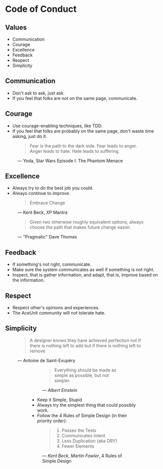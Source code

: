 # Code of Conduct

## Values
- Communication
- Courage
- Excellence
- Feedback
- Respect
- Simplicity

## Communication
- Don't ask to ask, just ask.
- If you feel that folks are not on the same page, communicate.

## Courage
- Use courage-enabling techniques, like TDD.
- If you feel that folks are probably on the same page, don't waste time asking, just do it.

<figure>

  > Fear is the path to the dark side.
  > Fear leads to anger.
  > Anger leads to hate.
  > Hate leads to suffering.

  <figcaption>― Yoda, Star Wars Episode I: The Phantom Menace</figcaption>
</figure>

## Excellence
- Always try to do the best job you could.
- Always continue to improve.

<figure>

  > Embrace Change

  <figcaption>― Kent Beck, XP Mantra</figcaption>
</figure>

<figure>

  > Given two otherwise roughly equivalent options,
  > always choose the path that makes future change easier.

  <figcaption>― "Pragmatic" Dave Thomas</figcaption>
</figure>

## Feedback
- If something's not right, communicate.
- Make sure the system communicates as well if something is not right.
- Inspect, that is gather information, and adapt, that is, improve based on the information.

## Respect
- Respect other's opinions and experiences.
- The AceUnit community will not tolerate hate.

## Simplicity
<figure>

  > A designer knows they have achieved perfection
  > not if there is nothing left to add
  > but if there is nothing left to remove.

  <figcaption>―  Antoine de Saint-Exupéry</figcaption>
<figure>

<figure>

  > Everything should be made as simple as possible, but not simpler.

  <figcaption>― <cite>Albert Einstein</cite></figcaption>
</figure>

- Keep it Simple, Stupid
- Always try the simplest thing that could possibly work.
- Follow the 4 Rules of Simple Design (in their priority order):

<figure>

  > 1. Passes the Tests
  > 1. Communicates Intent
  > 1. Less Duplication (aka DRY)
  > 1. Fewer Elements

  <figcaption>― <cite>Kent Beck</cite>, <cite>Martin Fowler</cite>, 4 Rules of Simple Design</figcaption>
</figure>
